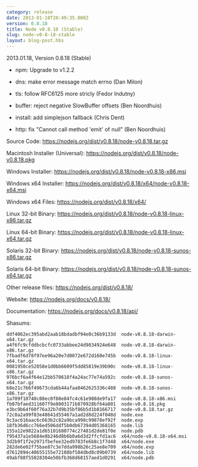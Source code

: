 ```yaml
---
category: release
date: 2013-01-18T20:49:35.000Z
version: 0.8.18
title: Node v0.8.18 (Stable)
slug: node-v0-8-18-stable
layout: blog-post.hbs
---
```


2013.01.18, Version 0.8.18 (Stable)

- npm: Upgrade to v1.2.2

- dns: make error message match errno (Dan Milon)

- tls: follow RFC6125 more stricly (Fedor Indutny)

- buffer: reject negative SlowBuffer offsets (Ben Noordhuis)

- install: add simplejson fallback (Chris Dent)

- http: fix "Cannot call method 'emit' of null" (Ben Noordhuis)

Source Code: https://nodejs.org/dist/v0.8.18/node-v0.8.18.tar.gz

Macintosh Installer (Universal): https://nodejs.org/dist/v0.8.18/node-v0.8.18.pkg

Windows Installer: https://nodejs.org/dist/v0.8.18/node-v0.8.18-x86.msi

Windows x64 Installer: https://nodejs.org/dist/v0.8.18/x64/node-v0.8.18-x64.msi

Windows x64 Files: https://nodejs.org/dist/v0.8.18/x64/

Linux 32-bit Binary: https://nodejs.org/dist/v0.8.18/node-v0.8.18-linux-x86.tar.gz

Linux 64-bit Binary: https://nodejs.org/dist/v0.8.18/node-v0.8.18-linux-x64.tar.gz

Solaris 32-bit Binary: https://nodejs.org/dist/v0.8.18/node-v0.8.18-sunos-x86.tar.gz

Solaris 64-bit Binary: https://nodejs.org/dist/v0.8.18/node-v0.8.18-sunos-x64.tar.gz

Other release files: https://nodejs.org/dist/v0.8.18/

Website: https://nodejs.org/docs/v0.8.18/

Documentation: https://nodejs.org/docs/v0.8.18/api/

Shasums:

```
ddf4062ec395abd2aab18bdadbf94e0c36b9133d  node-v0.8.18-darwin-x64.tar.gz
a4f6fc9cfddbcbcfc0733abbee24d9834924e648  node-v0.8.18-darwin-x86.tar.gz
7fbadf6d78f97ee96a20e7d0072e672d160e745b  node-v0.8.18-linux-x64.tar.gz
0081950ce52058e1d0bb6609f5dd85819e39b90c  node-v0.8.18-linux-x86.tar.gz
976bcf6a4f64e12bb570618f4a24ac77e74a592c  node-v0.8.18-sunos-x64.tar.gz
68e21c766f49673cda6b44afaa0462625336c488  node-v0.8.18-sunos-x86.tar.gz
1a709f10740c08ec0f88e84fc4c61e908de9fa17  node-v0.8.18-x86.msi
fb07bfaed311607f9e8003171b870928bf64a801  node-v0.8.18.pkg
e3bc9b64f60f76a32b7d9b35bf86b5d1b8166717  node-v0.8.18.tar.gz
72c8a2a99f83e48641d55467a1ad2d8d224f048d  node.exe
9c3ac616aac6c663b2c82a9bca998c99878ef92f  node.exp
18fb36d6cc766ed506ddf5b0db67394d05368165  node.lib
155a12e9822a1d65101680774c27481d2de81f0e  node.pdb
f95437a1e5684e8b246d8b6b0a6d3d2ffcfd1ac6  x64/node-v0.8.18-x64.msi
3d2b9f1f2e2971fbefee32ed9783fe6b8c1f7d48  x64/node.exe
282de6e02f75bae87c3e7dda998b26c25ae8e709  x64/node.exp
d7612894c40655155e72188bf584dbd8c09b0739  x64/node.lib
49abf88f55028304e50bfb368d68157aed1d0291  x64/node.pdb
```
